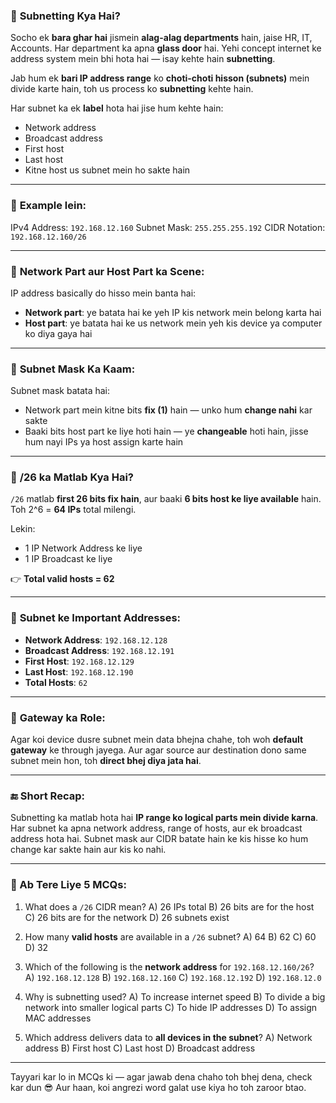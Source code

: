 ### 🔹 **Subnetting Kya Hai?**

Socho ek **bara ghar hai** jismein **alag-alag departments** hain, jaise HR, IT, Accounts. Har department ka apna **glass door** hai. Yehi concept internet ke address system mein bhi hota hai — isay kehte hain **subnetting**.

Jab hum ek **bari IP address range** ko **choti-choti hisson (subnets)** mein divide karte hain, toh us process ko **subnetting** kehte hain.

Har subnet ka ek **label** hota hai jise hum kehte hain:

* Network address
* Broadcast address
* First host
* Last host
* Kitne host us subnet mein ho sakte hain

---

### 🔹 **Example lein:**

IPv4 Address: `192.168.12.160`
Subnet Mask: `255.255.255.192`
CIDR Notation: `192.168.12.160/26`

---

### 🔹 **Network Part aur Host Part ka Scene:**

IP address basically do hisso mein banta hai:

* **Network part**: ye batata hai ke yeh IP kis network mein belong karta hai
* **Host part**: ye batata hai ke us network mein yeh kis device ya computer ko diya gaya hai

---

### 🔹 **Subnet Mask Ka Kaam:**

Subnet mask batata hai:

* Network part mein kitne bits **fix (1)** hain — unko hum **change nahi** kar sakte
* Baaki bits host part ke liye hoti hain — ye **changeable** hoti hain, jisse hum nayi IPs ya host assign karte hain

---

### 🔹 **/26 ka Matlab Kya Hai?**

`/26` matlab **first 26 bits fix hain**, aur baaki **6 bits host ke liye available** hain.
Toh 2^6 = **64 IPs** total milengi.

Lekin:

* 1 IP Network Address ke liye
* 1 IP Broadcast ke liye

👉 **Total valid hosts = 62**

---

### 🔹 **Subnet ke Important Addresses:**

* **Network Address**: `192.168.12.128`
* **Broadcast Address**: `192.168.12.191`
* **First Host**: `192.168.12.129`
* **Last Host**: `192.168.12.190`
* **Total Hosts**: `62`

---

### 🔹 **Gateway ka Role:**

Agar koi device dusre subnet mein data bhejna chahe, toh woh **default gateway** ke through jayega.
Aur agar source aur destination dono same subnet mein hon, toh **direct bhej diya jata hai**.

---

### 🔚 **Short Recap:**

Subnetting ka matlab hota hai **IP range ko logical parts mein divide karna**.
Har subnet ka apna network address, range of hosts, aur ek broadcast address hota hai.
Subnet mask aur CIDR batate hain ke kis hisse ko hum change kar sakte hain aur kis ko nahi.

---

### 📘 Ab Tere Liye 5 MCQs:

1. What does a `/26` CIDR mean?
   A) 26 IPs total
   B) 26 bits are for the host
   C) 26 bits are for the network
   D) 26 subnets exist

2. How many **valid hosts** are available in a `/26` subnet?
   A) 64
   B) 62
   C) 60
   D) 32

3. Which of the following is the **network address** for `192.168.12.160/26`?
   A) `192.168.12.128`
   B) `192.168.12.160`
   C) `192.168.12.192`
   D) `192.168.12.0`

4. Why is subnetting used?
   A) To increase internet speed
   B) To divide a big network into smaller logical parts
   C) To hide IP addresses
   D) To assign MAC addresses

5. Which address delivers data to **all devices in the subnet**?
   A) Network address
   B) First host
   C) Last host
   D) Broadcast address

---

Tayyari kar lo in MCQs ki — agar jawab dena chaho toh bhej dena, check kar dun 😎
Aur haan, koi angrezi word galat use kiya ho toh zaroor btao.

